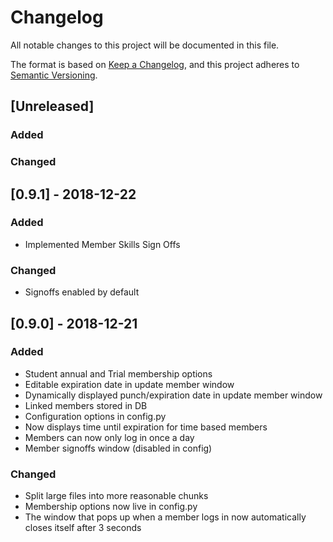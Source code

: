 # Changelog
All notable changes to this project will be documented in this file.

The format is based on [Keep a Changelog](https://keepachangelog.com/en/1.0.0/),
and this project adheres to [Semantic Versioning](https://semver.org/spec/v2.0.0.html).

## [Unreleased]
### Added
### Changed

## [0.9.1] - 2018-12-22
### Added
- Implemented Member Skills Sign Offs 
### Changed
- Signoffs enabled by default

## [0.9.0] - 2018-12-21
### Added
- Student annual and Trial membership options
- Editable expiration date in update member window
- Dynamically displayed punch/expiration date in update member window 
- Linked members stored in DB
- Configuration options in config.py
- Now displays time until expiration for time based members
- Members can now only log in once a day
- Member signoffs window (disabled in config)

### Changed
- Split large files into more reasonable chunks
- Membership options now live in config.py
- The window that pops up when a member logs in now automatically closes itself after 3 seconds